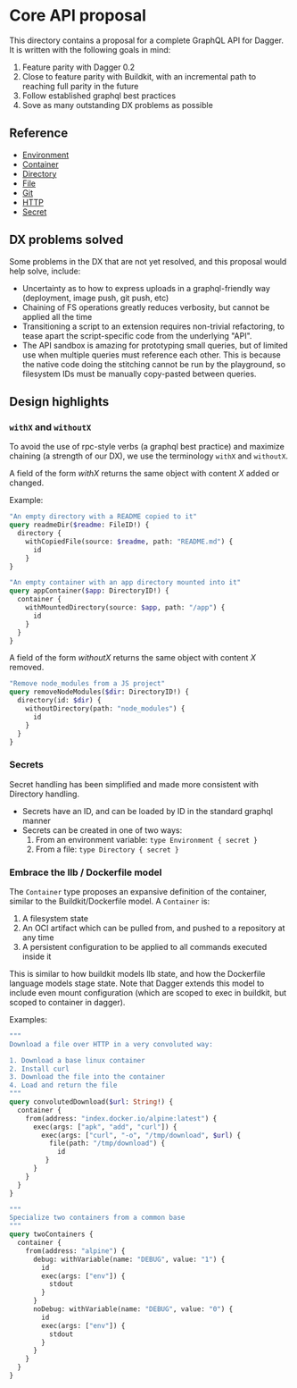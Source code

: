 # Core API proposal

This directory contains a proposal for a complete GraphQL API for Dagger. It is written with the following goals in mind:

1. Feature parity with Dagger 0.2
2. Close to feature parity with Buildkit, with an incremental path to reaching full parity in the future
3. Follow established graphql best practices
4. Sove as many outstanding DX problems as possible

## Reference

- [Environment](host.graphqls)
- [Container](container.graphqls)
- [Directory](directory.graphqls)
- [File](file.graphqls)
- [Git](git.graphqls)
- [HTTP](http.graphqls)
- [Secret](secret.graphqls)

## DX problems solved

Some problems in the DX that are not yet resolved, and this proposal would help solve, include:

- Uncertainty as to how to express uploads in a graphql-friendly way (deployment, image push, git push, etc)
- Chaining of FS operations greatly reduces verbosity, but cannot be applied all the time
- Transitioning a script to an extension requires non-trivial refactoring, to tease apart the script-specific code from the underlying "API".
- The API sandbox is amazing for prototyping small queries, but of limited use when multiple queries must reference each other. This is because the native code doing the stitching cannot be run by the playground, so filesystem IDs must be manually copy-pasted between queries.

## Design highlights

### `withX` and `withoutX`

To avoid the use of rpc-style verbs (a graphql best practice) and maximize chaining (a strength of our DX), we use the terminology `withX` and `withoutX`.

A field of the form _withX_ returns the same object with content _X_ added or changed.

Example:

```graphql
"An empty directory with a README copied to it"
query readmeDir($readme: FileID!) {
  directory {
    withCopiedFile(source: $readme, path: "README.md") {
      id
    }
}

"An empty container with an app directory mounted into it"
query appContainer($app: DirectoryID!) {
  container {
    withMountedDirectory(source: $app, path: "/app") {
      id
    }
  }
}
```

A field of the form _withoutX_ returns the same object with content _X_ removed.

```graphql
"Remove node_modules from a JS project"
query removeNodeModules($dir: DirectoryID!) {
  directory(id: $dir) {
    withoutDirectory(path: "node_modules") {
      id
    }
  }
}
```

### Secrets

Secret handling has been simplified and made more consistent with Directory handling.

- Secrets have an ID, and can be loaded by ID in the standard graphql manner
- Secrets can be created in one of two ways:
  1. From an environment variable: `type Environment { secret }`
  2. From a file: `type Directory { secret }`

### Embrace the llb / Dockerfile model

The `Container` type proposes an expansive definition of the container, similar to the Buildkit/Dockerfile model. A `Container` is:

1. A filesystem state
2. An OCI artifact which can be pulled from, and pushed to a repository at any time
3. A persistent configuration to be applied to all commands executed inside it

This is similar to how buildkit models llb state, and how the Dockerfile language models stage state. Note that Dagger extends this model to include even mount configuration (which are scoped to exec in buildkit, but scoped to container in dagger).

Examples:

```graphql
"""
Download a file over HTTP in a very convoluted way:

1. Download a base linux container
2. Install curl
3. Download the file into the container
4. Load and return the file
"""
query convolutedDownload($url: String!) {
  container {
    from(address: "index.docker.io/alpine:latest") {
      exec(args: ["apk", "add", "curl"]) {
        exec(args: ["curl", "-o", "/tmp/download", $url) {
          file(path: "/tmp/download") {
            id
         }
      }
    }
  }
}

"""
Specialize two containers from a common base
"""
query twoContainers {
  container {
    from(address: "alpine") {
      debug: withVariable(name: "DEBUG", value: "1") {
        id
        exec(args: ["env"]) {
          stdout
        }
      }
      noDebug: withVariable(name: "DEBUG", value: "0") {
        id
        exec(args: ["env"]) {
          stdout
        }
      }
    }
  }
}
```
